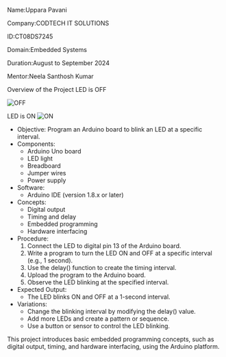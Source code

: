 Name:Uppara Pavani

Company:CODTECH IT SOLUTIONS

ID:CT08DS7245

Domain:Embedded Systems

Duration:August to September 2024

Mentor:Neela Santhosh Kumar

 Overview  of the Project
LED is OFF

 ![OFF](https://github.com/user-attachments/assets/c88452fc-a152-495b-9d6b-2e699f5f3494)

 LED is ON
 ![ON](https://github.com/user-attachments/assets/77a7cc1e-5895-47f5-9050-88f985dc6f4b)

- Objective: Program an Arduino board to blink an LED at a specific interval.
- Components:
    - Arduino Uno board
    - LED light
    - Breadboard
    - Jumper wires
    - Power supply
- Software:
    - Arduino IDE (version 1.8.x or later)
- Concepts:
    - Digital output
    - Timing and delay
    - Embedded programming
    - Hardware interfacing
- Procedure:
    1. Connect the LED to digital pin 13 of the Arduino board.
    2. Write a program to turn the LED ON and OFF at a specific interval (e.g., 1 second).
    3. Use the delay() function to create the timing interval.
    4. Upload the program to the Arduino board.
    5. Observe the LED blinking at the specified interval.
- Expected Output:
    - The LED blinks ON and OFF at a 1-second interval.
- Variations:
    - Change the blinking interval by modifying the delay() value.
    - Add more LEDs and create a pattern or sequence.
    - Use a button or sensor to control the LED blinking.

This project introduces basic embedded programming concepts, such as digital output, timing, and hardware interfacing, using the Arduino platform.
